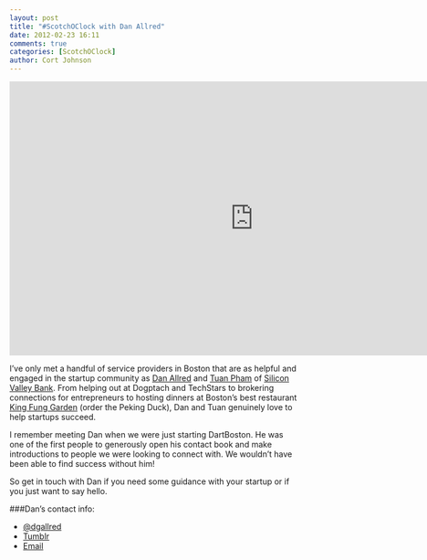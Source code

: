 ```yaml
---
layout: post
title: "#ScotchOClock with Dan Allred"
date: 2012-02-23 16:11
comments: true
categories: [ScotchOClock]
author: Cort Johnson
---
```

<iframe width="853" height="480" src="http://www.youtube.com/embed/HXxbnykAnNA" frameborder="0" allowfullscreen></iframe>

I’ve only met a handful of service providers in Boston that are as helpful and engaged in the startup community as [Dan Allred](https://twitter.com/#!/dgallred) and [Tuan Pham](https://twitter.com/#!/tuan617) of [Silicon Valley Bank](http://www.svb.com/).  From helping out at Dogptach and TechStars to brokering connections for entrepreneurs to hosting dinners at Boston’s best restaurant [King Fung Garden](http://www.yelp.com/biz/new-king-fung-garden-boston) (order the Peking Duck), Dan and Tuan genuinely love to help startups succeed.

I remember meeting Dan when we were just starting DartBoston. He was one of the first people to generously open his contact book and make introductions to people we were looking to connect with. We wouldn’t have been able to find success without him!

So get in touch with Dan if you need some guidance with your startup or if you just want to say hello.

###Dan’s contact info:

* [@dgallred](https://twitter.com/#!/dgallred)
* [Tumblr](http://danallred.tumblr.com/)
* [Email](mailto:dallred@svb.com)